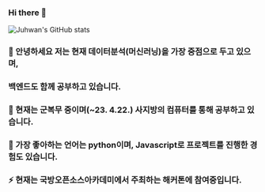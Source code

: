 ### Hi there 👋   
![Juhwan's GitHub stats](https://github-readme-stats.vercel.app/api?username=jkworldchampion&show_icons=true&theme=tokyonight)
### 🌱 안녕하세요 저는 현재 데이터분석(머신러닝)을 가장 중점으로 두고 있으며, 
###           백엔드도 함께 공부하고 있습니다.

### 👯 현재는 군복무 중이며(~23. 4.22.) 사지방의 컴퓨터를 통해 공부하고 있습니다.

### 🤩 가장 좋아하는 언어는 python이며, Javascript로 프로젝트를 진행한 경험도 있습니다.

### ⚡ 현재는 국방오픈소스아카데미에서 주최하는 해커톤에 참여중입니다.
<!--
**jkworldchampion/jkworldchampion** is a ✨ _special_ ✨ repository because its `README.md` (this file) appears on your GitHub profile.

Here are some ideas to get you started:

- 🔭 I’m currently working on ...
- 🌱 I’m currently learning ...
- 👯 I’m looking to collaborate on ...
- 🤔 I’m looking for help with ...
- 💬 Ask me about ...
- 📫 How to reach me: ...
- 😄 Pronouns: ...
- ⚡ Fun fact: ...
-->
